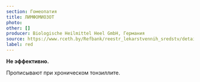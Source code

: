 ```yaml
---
section: Гомеопатия
title: ЛИМФОМИОЗОТ
photo:
other: []
producer: Biologische Heilmittel Heel GmbH, Германия
source: https://www.rceth.by/Refbank/reestr_lekarstvennih_sredstv/details/3005_96_01_07_12_18
label: red
---
```


**Не эффективно.**

Прописывают при хроническом тонзиллите.
